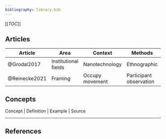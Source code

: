 ```yaml
---
bibliography: library.bib
---
```


[[_TOC_]]

## Articles

Article         | Area                  | Context           | Methods                   | Finding/contribution
---             | ---                   | ---               | ----                      | -----
@Grodal2017     | Institutional fields  | Nanotechnology    | Ethnographic              | Field-level mobilization
@Reinecke2021   | Framing               | Occupy movement   | Participant observation   | Interaction & frame emergence


## Concepts
Concept     | Definition    | Example   | Source


---

## References